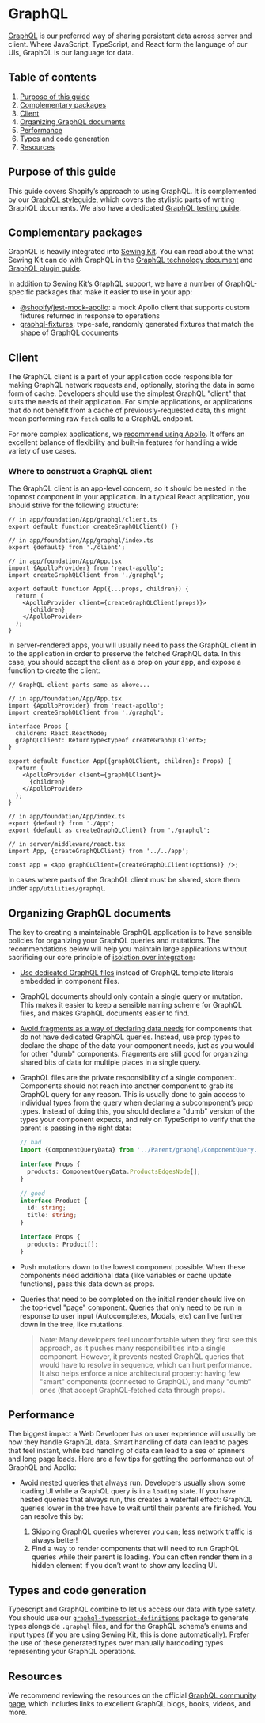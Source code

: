 # GraphQL

[GraphQL](https://graphql.org) is our preferred way of sharing persistent data across server and client. Where JavaScript, TypeScript, and React form the language of our UIs, GraphQL is our language for data.

## Table of contents

1. [Purpose of this guide](#purpose-of-this-guide)
1. [Complementary packages](#complementary-packages)
1. [Client](#client)
1. [Organizing GraphQL documents](#organizing-graphql-documents)
1. [Performance](#performance)
1. [Types and code generation](#types-and-code-generation)
1. [Resources](#resources)

## Purpose of this guide

This guide covers Shopify’s approach to using GraphQL. It is complemented by our [GraphQL styleguide](../../Styleguides/GraphQL.md), which covers the stylistic parts of writing GraphQL documents. We also have a dedicated [GraphQL testing guide](./Testing.md).

## Complementary packages

GraphQL is heavily integrated into [Sewing Kit](https://github.com/Shopify/sewing-kit). You can read about the what Sewing Kit can do with GraphQL in the [GraphQL technology document](https://github.com/Shopify/sewing-kit/blob/master/docs/technologies/graphql.md) and [GraphQL plugin guide](https://github.com/Shopify/sewing-kit/blob/master/docs/plugins/graphql.md).

In addition to Sewing Kit’s GraphQL support, we have a number of GraphQL-specific packages that make it easier to use in your app:

* [@shopify/jest-mock-apollo](https://github.com/Shopify/quilt/blob/master/packages/jest-mock-apollo/README.md): a mock Apollo client that supports custom fixtures returned in response to operations
* [graphql-fixtures](https://github.com/Shopify/graphql-tools-web/tree/master/packages/graphql-fixtures): type-safe, randomly generated fixtures that match the shape of GraphQL documents

## Client

The GraphQL client is a part of your application code responsible for making GraphQL network requests and, optionally, storing the data in some form of cache. Developers should use the simplest GraphQL "client" that suits the needs of their application. For simple applications, or applications that do not benefit from a cache of previously-requested data, this might mean performing raw `fetch` calls to a GraphQL endpoint.

For more complex applications, we [recommend using Apollo](../../Decision%20records/02%20-%20Use%20Apollo%20as%20our%20GraphQL%20client). It offers an excellent balance of flexibility and built-in features for handling a wide variety of use cases.

### Where to construct a GraphQL client

The GraphQL client is an app-level concern, so it should be nested in the topmost component in your application. In a typical React application, you should strive for the following structure:

```tsx
// in app/foundation/App/graphql/client.ts
export default function createGraphQLClient() {}

// in app/foundation/App/graphql/index.ts
export {default} from './client';

// in app/foundation/App/App.tsx
import {ApolloProvider} from 'react-apollo';
import createGraphQLClient from './graphql';

export default function App({...props, children}) {
  return (
    <ApolloProvider client={createGraphQLClient(props)}>
      {children}
    </ApolloProvider>
  );
}
```

In server-rendered apps, you will usually need to pass the GraphQL client in to the application in order to preserve the fetched GraphQL data. In this case, you should accept the client as a prop on your app, and expose a function to create the client:

```tsx
// GraphQL client parts same as above...

// in app/foundation/App/App.tsx
import {ApolloProvider} from 'react-apollo';
import createGraphQLClient from './graphql';

interface Props {
  children: React.ReactNode;
  graphQLClient: ReturnType<typeof createGraphQLClient>;
}

export default function App({graphQLClient, children}: Props) {
  return (
    <ApolloProvider client={graphQLClient}>
      {children}
    </ApolloProvider>
  );
}

// in app/foundation/App/index.ts
export {default} from './App';
export {default as createGraphQLClient} from './graphql';

// in server/middleware/react.tsx
import App, {createGraphQLClient} from '../../app';

const app = <App graphQLClient={createGraphQLClient(options)} />;
```

In cases where parts of the GraphQL client must be shared, store them under `app/utilities/graphql`.

## Organizing GraphQL documents

The key to creating a maintainable GraphQL application is to have sensible policies for organizing your GraphQL queries and mutations. The recommendations below will help you maintain large applications without sacrificing our core principle of [isolation over integration](../../Principles/4%20-%20Isolation%20over%20integration):

* [Use dedicated GraphQL files](../../Decision%20records/08%20-%20We%20use%20dedicated%20files%20to%20store%20GraphQL%20documents.md) instead of GraphQL template literals embedded in component files.

* GraphQL documents should only contain a single query or mutation. This makes it easier to keep a sensible naming scheme for GraphQL files, and makes GraphQL documents easier to find.

* [Avoid fragments as a way of declaring data needs](../../Decision%20records/09%20-%20We%20do%20not%20use%20fragments%20tied%20to%20React%20components.md) for components that do not have dedicated GraphQL queries. Instead, use prop types to declare the shape of the data your component needs, just as you would for other "dumb" components. Fragments are still good for organizing shared bits of data for multiple places in a single query.

* GraphQL files are the private responsibility of a single component. Components should not reach into another component to grab its GraphQL query for any reason. This is usually done to gain access to individual types from the query when declaring a subcomponent’s prop types. Instead of doing this, you should declare a "dumb" version of the types your component expects, and rely on TypeScript to verify that the parent is passing in the right data:

  ```ts
  // bad
  import {ComponentQueryData} from '../Parent/graphql/ComponentQuery.graphql';

  interface Props {
    products: ComponentQueryData.ProductsEdgesNode[];
  }

  // good
  interface Product {
    id: string;
    title: string;
  }

  interface Props {
    products: Product[];
  }
  ```

* Push mutations down to the lowest component possible. When these components need additional data (like variables or cache update functions), pass this data down as props.

* Queries that need to be completed on the initial render should live on the top-level "page" component. Queries that only need to be run in response to user input (Autocompletes, Modals, etc) can live further down in the tree, like mutations.

  > Note: Many developers feel uncomfortable when they first see this approach, as it pushes many responsibilities into a single component. However, it prevents nested GraphQL queries that would have to resolve in sequence, which can hurt performance. It also helps enforce a nice architectural property: having few "smart" components (connected to GraphQL), and many "dumb" ones (that accept GraphQL-fetched data through props).

## Performance

The biggest impact a Web Developer has on user experience will usually be how they handle GraphQL data. Smart handling of data can lead to pages that feel instant, while bad handling of data can lead to a sea of spinners and long page loads. Here are a few tips for getting the performance out of GraphQL and Apollo:

* Avoid nested queries that always run. Developers usually show some loading UI while a GraphQL query is in a `loading` state. If you have nested queries that always run, this creates a waterfall effect: GraphQL queries lower in the tree have to wait until their parents are finished. You can resolve this by:

  1. Skipping GraphQL queries wherever you can; less network traffic is always better!
  2. Find a way to render components that will need to run GraphQL queries while their parent is loading. You can often render them in a hidden element if you don’t want to show any loading UI.

## Types and code generation

Typescript and GraphQL combine to let us access our data with type safety. You should use our [`graphql-typescript-definitions`](https://github.com/Shopify/graphql-tools-web/tree/master/packages/graphql-typescript-definitions) package to generate types alongside `.graphql` files, and for the GraphQL schema’s enums and input types (if you are using Sewing Kit, this is done automatically). Prefer the use of these generated types over manually hardcoding types representing your GraphQL operations.

## Resources

We recommend reviewing the resources on the official [GraphQL community page](https://graphql.org/community/), which includes links to excellent GraphQL blogs, books, videos, and more.
